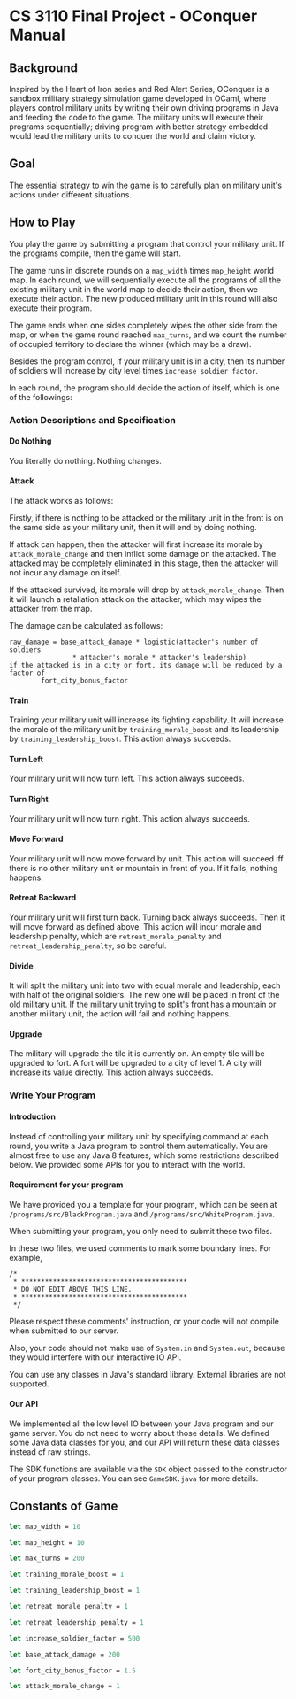 # CS 3110 Final Project - OConquer Manual

## Background

Inspired by the Heart of Iron series and Red Alert Series, OConquer is a sandbox
military strategy simulation game developed in OCaml, where players control
military units by writing their own driving programs in Java and feeding the
code to the game. The military units will execute their programs sequentially;
driving program with better strategy embedded would lead the military units to
conquer the world and claim victory.

## Goal

The essential strategy to win the game is to carefully plan on military unit's
actions under different situations.

## How to Play

You play the game by submitting a program that control your military unit.
If the programs compile, then the game will start.

The game runs in discrete rounds on a `map_width` times `map_height` world map.
In each round, we will sequentially execute all the programs of all the existing
military unit in the world map to decide their action, then we execute their
action. The new produced military unit in this round will also execute their
program.

The game ends when one sides completely wipes the other side from the map, or
when the game round reached `max_turns`, and we count the number of occupied
territory to declare the winner (which may be a draw).

Besides the program control, if your military unit is in a city, then its number
of soldiers will increase by city level times `increase_soldier_factor`.

In each round, the program should decide the action of itself, which is one
of the followings:

### Action Descriptions and Specification

#### Do Nothing

You literally do nothing. Nothing changes.

#### Attack

The attack works as follows:

Firstly, if there is nothing to be attacked or the military unit in the front
is on the same side as your military unit, then it will end by doing nothing.

If attack can happen, then the attacker will first increase its morale by
`attack_morale_change` and then inflict some damage on the attacked. The
attacked may be completely eliminated in this stage, then the attacker will not
incur any damage on itself.

If the attacked survived, its morale will drop by `attack_morale_change`. Then
it will launch a retaliation attack on the attacker, which may wipes the
attacker from the map.

The damage can be calculated as follows:

```
raw_damage = base_attack_damage * logistic(attacker's number of soldiers
                * attacker's morale * attacker's leadership)
if the attacked is in a city or fort, its damage will be reduced by a factor of
        fort_city_bonus_factor
```

#### Train

Training your military unit will increase its fighting capability. It will
increase the morale of the military unit by `training_morale_boost` and its
leadership by `training_leadership_boost`. This action always succeeds.

#### Turn Left

Your military unit will now turn left. This action always succeeds.

#### Turn Right

Your military unit will now turn right. This action always succeeds.

#### Move Forward

Your military unit will now move forward by unit. This action will succeed iff
there is no other military unit or mountain in front of you. If it fails,
nothing happens.

#### Retreat Backward

Your military unit will first turn back. Turning back always succeeds. Then it
will move forward as defined above. This action will incur morale and leadership
penalty, which are `retreat_morale_penalty` and `retreat_leadership_penalty`,
so be careful.

#### Divide

It will split the military unit into two with equal morale and leadership, each
with half of the original soldiers. The new one will be placed in front of the
old military unit. If the military unit trying to split's front has a mountain
or another military unit, the action will fail and nothing happens.

#### Upgrade

The military will upgrade the tile it is currently on. An empty tile will be
upgraded to fort. A fort will be upgraded to a city of level 1. A city will
increase its value directly. This action always succeeds.

### Write Your Program

#### Introduction

Instead of controlling your military unit by specifying command at each round,
you write a Java program to control them automatically. You are almost free to
use any Java 8 features, which some restrictions described below. We provided
some APIs for you to interact with the world.

#### Requirement for your program

We have provided you a template for your program, which can be seen at
`/programs/src/BlackProgram.java` and `/programs/src/WhiteProgram.java`.

When submitting your program, you only need to submit these two files.

In these two files, we used comments to mark some boundary lines. For example,

```
/*
 * ******************************************
 * DO NOT EDIT ABOVE THIS LINE.
 * ******************************************
 */
```

Please respect these comments' instruction, or your code will not compile when
submitted to our server.

Also, your code should not make use of `System.in` and `System.out`, because
they would interfere with our interactive IO API.

You can use any classes in Java's standard library. External libraries are not
supported.

#### Our API

We implemented all the low level IO between your Java program and our game
server. You do not need to worry about those details. We defined some Java data
classes for you, and our API will return these data classes instead of raw
strings.

The SDK functions are available via the `SDK` object passed to the constructor
of your program classes. You can see `GameSDK.java` for more details.

## Constants of Game

```ocaml
let map_width = 10

let map_height = 10

let max_turns = 200

let training_morale_boost = 1

let training_leadership_boost = 1

let retreat_morale_penalty = 1

let retreat_leadership_penalty = 1

let increase_soldier_factor = 500

let base_attack_damage = 200

let fort_city_bonus_factor = 1.5

let attack_morale_change = 1
```
